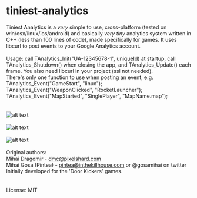 # tiniest-analytics
Tiniest Analytics is a *very* simple to use, cross-platform (tested on win/osx/linux/ios/android) and basically *very tiny* analytics system written in C++ (less than 100 lines of code), made specifically for games. It uses libcurl to post events to your Google Analytics account.
<br />
<br />
Usage: call TAnalytics_Init("UA-12345678-1", uniqueId) at startup, call TAnalytics_Shutdown() when closing the app, and TAnalytics_Update() each frame. You also need libcurl in your project (ssl not needed).
<br />
There's only one function to use when posting an event, e.g.<br />
TAnalytics_Event("GameStart", "linux");<br />
TAnalytics_Event("WeaponClicked", "RocketLauncher");<br />
TAnalytics_Event("MapStarted", "SinglePlayer", "MapName.map");<br />
<br />
<br />
![alt text](https://user-images.githubusercontent.com/292486/33986723-206b0bc8-e0c7-11e7-9ac9-8f4f841385ed.jpg)
<br />
<br />
![alt text](https://user-images.githubusercontent.com/292486/33986724-20895b32-e0c7-11e7-8114-b203803867e4.jpg)
<br />
<br />
![alt text](https://user-images.githubusercontent.com/292486/33986722-204d395e-e0c7-11e7-8d1d-4f73cfcb577a.jpg)
<br />
<br />
Original authors:<br />
Mihai Dragomir - dmc@pixelshard.com<br />
Mihai Gosa (Pintea) - pintea@inthekillhouse.com or @gosamihai on twitter<br />
Initially developed for the 'Door Kickers' games.<br />
<br />
<br />
License: MIT
